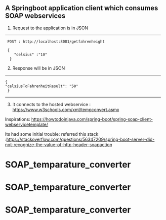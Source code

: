 
## A Springboot application client which consumes SOAP webservices 

1. Request to the application is in JSON
--------------------------------------------
     POST : http://localhost:8081/getfahrenheight
     
     {
        "celsius" :"10"
      }
2. Response will be in JSON
----------------------------------------
    {
    "celsiusToFahrenheitResult": "50"
     }
 -----------------
 
3. It connects to the hosted webservice : https://www.w3schools.com/xml/tempconvert.asmx

Inspirations:
 https://howtodoinjava.com/spring-boot/spring-soap-client-webservicetemplate/

Its had some initial trouble:
referred this stack :https://stackoverflow.com/questions/56347209/spring-boot-server-did-not-recognize-the-value-of-http-header-soapaction


# SOAP_temparature_converter
# SOAP_temparature_converter
# SOAP_temparature_converter
